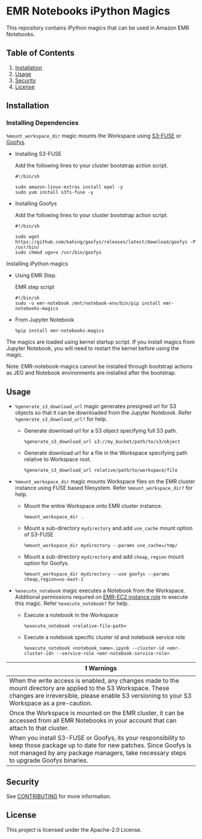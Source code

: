 # EMR Notebooks iPython Magics

This repository contains iPython magics that can be used in Amazon EMR Notebooks.

## Table of Contents
1. [Installation](#Installation)
2. [Usage](#Usage)
3. [Security](#Security)
4. [License](#License)


## Installation

### Installing Dependencies
`%mount_workspace_dir` magic mounts the Workspace using [S3-FUSE](https://github.com/s3fs-fuse/s3fs-fuse) or [Goofys](https://github.com/kahing/goofys).

* Installing S3-FUSE

  Add the following lines to your cluster bootstrap action script.
  ```
  #!/bin/sh

  sudo amazon-linux-extras install epel -y
  sudo yum install s3fs-fuse -y
  ```

* Installing Goofys

  Add the following lines to your cluster bootstrap action script.
  ```
  #!/bin/sh

  sudo wget https://github.com/kahing/goofys/releases/latest/download/goofys -P /usr/bin/
  sudo chmod ugo+x /usr/bin/goofys
  ```

Installing iPython magics

* Using EMR Step.

  EMR step script
  ```
  #!/bin/sh
  sudo -u emr-notebook /mnt/notebook-env/bin/pip install emr-notebooks-magics
  ```

* From Jupyter Notebook
  ```
  %pip install emr-notebooks-magics
  ```
The magics are loaded using kernel startup script. If you install magics from Jupyter Notebook, you will need to restart the kernel before using the magic.

Note: EMR-notebook-magics cannot be installed through bootstrap actions as JEG and Notebook environments are installed after the bootstrap.

## Usage
* `%generate_s3_download_url` magic generates presigned url for S3 objects so that it can be downloaded from the Jupyter Notebook.
  Refer `%generate_s3_download_url?` for help.
    * Generate download url for a S3 object specifying full S3 path.
      ```
      %generate_s3_download_url s3://my_bucket/path/to/s3/object
      ```

    * Generate download url for a file in the Workspace specifying path relative to Workspace root.
      ```
      %generate_s3_download_url relative/path/to/workspace/file
      ```

* `%mount_workspace_dir` magic mounts Workspace files on the EMR cluster instance using FUSE based filesystem.
  Refer `%mount_workspace_dir?` for help.
    * Mount the entire Workspace onto EMR cluster instance.
      ```
      %mount_workspace_dir .
      ```

    * Mount a sub-directory `mydirectory` and add `use_cache` mount option of S3-FUSE
      ```
      %mount_workspace_dir mydirectory --params use_cache=/tmp/
      ```

    * Mount a sub-directory `mydirectory` and add `cheap`, `region` mount option for Goofys.
      ```
      %mount_workspace_dir mydirectory --use goofys --params cheap,region=us-east-1
      ```
* `%execute_notebook` magic executes a Notebook from the Workspace.
   Additional permissions required on [EMR-EC2 instance role](https://docs.aws.amazon.com/emr/latest/ManagementGuide/emr-iam-role-for-ec2.html) to execute this magic. Refer `%execute_notebook?` for help.
    * Execute a notebook in the Workspace
      ```
      %execute_notebook <relative-file-path>
      ```
    * Execute a notebook specific cluster id and notebook service role
      ```
      %execute_notebook <notebook_name>.ipynb --cluster-id <emr-cluster-id> --service-role <emr-notebook-service-role>
      ```


| :exclamation:  Warnings                  |
|-----------------------------------------|
| When the write access is enabled, any changes made to the mount directory are applied to the S3 Workspace. These changes are irreversible, please enable S3 versioning to your S3 Workspace as a pre-caution. |
| Once the Workspace is mounted on the EMR cluster, it can be accessed from all EMR Notebooks in your account that can attach to that cluster. |
| When you install S3-FUSE or Goofys, its your responsibility to keep those package up to date for new patches. Since Goofys is not managed by any package managers, take necessary steps to upgrade Goofys binaries. |  |

## Security

See [CONTRIBUTING](CONTRIBUTING.md#security-issue-notifications) for more information.

## License

This project is licensed under the Apache-2.0 License.

